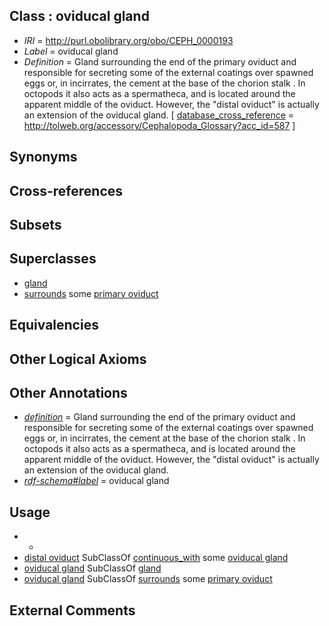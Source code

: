 
## Class : oviducal gland

 * *IRI* = http://purl.obolibrary.org/obo/CEPH_0000193
 * *Label* = oviducal gland
 * *Definition* = Gland surrounding the end of the primary oviduct and responsible for secreting some of the external coatings over spawned eggs or, in incirrates, the cement at the base of the chorion stalk . In octopods it also acts as a spermatheca, and is located around the apparent middle of the oviduct. However, the &quot;distal oviduct&quot; is actually an extension of the oviducal gland.  [ [database_cross_reference](../../ef/oboInOwl#hasDbXref.md) = http://tolweb.org/accessory/Cephalopoda_Glossary?acc_id=587 ]

## Synonyms


## Cross-references


## Subsets


## Superclasses

 * [gland](../../UBERON/30/UBERON_0002530.md)
 * [surrounds](../../ds/ceph#surrounds.md) some [primary oviduct](../../CEPH/86/CEPH_0000286.md)

## Equivalencies


## Other Logical Axioms


## Other Annotations

 * *[definition](../../IAO/15/IAO_0000115.md)* = Gland surrounding the end of the primary oviduct and responsible for secreting some of the external coatings over spawned eggs or, in incirrates, the cement at the base of the chorion stalk . In octopods it also acts as a spermatheca, and is located around the apparent middle of the oviduct. However, the &quot;distal oviduct&quot; is actually an extension of the oviducal gland. 
 * *[rdf-schema#label](../../el/rdf-schema#label.md)* = oviducal gland

## Usage

 * -
 * [distal oviduct](../../CEPH/90/CEPH_0000090.md) SubClassOf [continuous_with](../../ceph#continuous/th/ceph#continuous_with.md) some [oviducal gland](../../CEPH/93/CEPH_0000193.md)
 * [oviducal gland](../../CEPH/93/CEPH_0000193.md) SubClassOf [gland](../../UBERON/30/UBERON_0002530.md)
 * [oviducal gland](../../CEPH/93/CEPH_0000193.md) SubClassOf [surrounds](../../ds/ceph#surrounds.md) some [primary oviduct](../../CEPH/86/CEPH_0000286.md)

## External Comments

